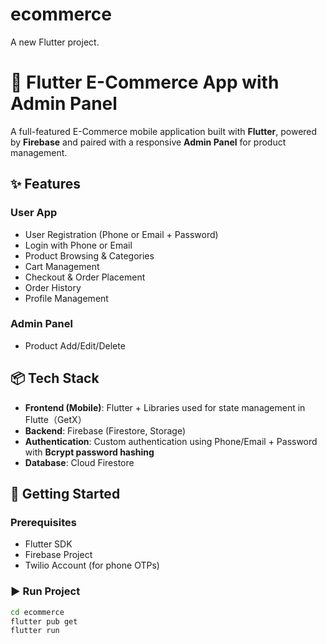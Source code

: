 # ecommerce

A new Flutter project.

# 🛒 Flutter E-Commerce App with Admin Panel

A full-featured E-Commerce mobile application built with **Flutter**, powered by **Firebase** and paired with a responsive **Admin Panel** for product management.

## ✨ Features

### User App
- User Registration (Phone or Email + Password)
- Login with Phone or Email
- Product Browsing & Categories
- Cart Management
- Checkout & Order Placement
- Order History
- Profile Management

### Admin Panel
- Product Add/Edit/Delete

## 📦 Tech Stack
- **Frontend (Mobile)**: Flutter + Libraries used for state management in Flutte（GetX）  
- **Backend**: Firebase (Firestore, Storage)  
- **Authentication**: Custom authentication using Phone/Email + Password with **Bcrypt password hashing**  
- **Database**: Cloud Firestore  

## 🚀 Getting Started

### Prerequisites
- Flutter SDK
- Firebase Project
- Twilio Account (for phone OTPs)

### ▶️ Run Project
```bash
cd ecommerce
flutter pub get
flutter run
